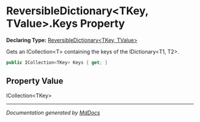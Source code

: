 ﻿# ReversibleDictionary\<TKey, TValue\>.Keys Property

**Declaring Type:** [ReversibleDictionary\<TKey, TValue\>](../index.md)

Gets an ICollection\<T\> containing the keys of the IDictionary\<T1, T2\>.

```csharp
public ICollection<TKey> Keys { get; }
```

## Property Value

ICollection\<TKey\>

___

*Documentation generated by [MdDocs](https://github.com/ap0llo/mddocs)*

